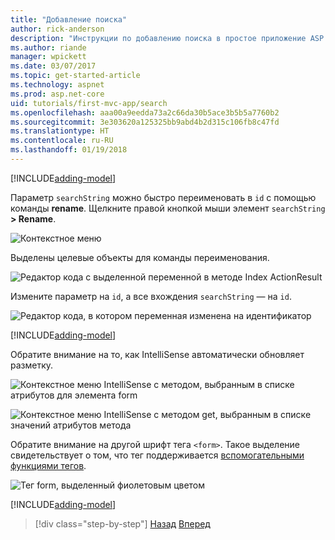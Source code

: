```yaml
---
title: "Добавление поиска"
author: rick-anderson
description: "Инструкции по добавлению поиска в простое приложение ASP.NET Core MVC"
ms.author: riande
manager: wpickett
ms.date: 03/07/2017
ms.topic: get-started-article
ms.technology: aspnet
ms.prod: asp.net-core
uid: tutorials/first-mvc-app/search
ms.openlocfilehash: aaa00a9eedda73a2c66da30b5ace3b5b5a7760b2
ms.sourcegitcommit: 3e303620a125325bb9abd4b2d315c106fb8c47fd
ms.translationtype: HT
ms.contentlocale: ru-RU
ms.lasthandoff: 01/19/2018
---
```

[!INCLUDE[adding-model](../../includes/mvc-intro/search1.md)]

Параметр `searchString` можно быстро переименовать в `id` с помощью команды **rename**. Щелкните правой кнопкой мыши элемент `searchString` **> Rename**.

![Контекстное меню](search/_static/rename.png)

Выделены целевые объекты для команды переименования.

![Редактор кода с выделенной переменной в методе Index ActionResult](search/_static/rename2.png)

Измените параметр на `id`, а все вхождения `searchString` — на `id`.

![Редактор кода, в котором переменная изменена на идентификатор](search/_static/rename3.png)

[!INCLUDE[adding-model](../../includes/mvc-intro/search2.md)]

Обратите внимание на то, как IntelliSense автоматически обновляет разметку.

![Контекстное меню IntelliSense с методом, выбранным в списке атрибутов для элемента form](search/_static/int_m.png)

![Контекстное меню IntelliSense с методом get, выбранным в списке значений атрибутов метода](search/_static/int_get.png)

Обратите внимание на другой шрифт тега `<form>`. Такое выделение свидетельствует о том, что тег поддерживается [вспомогательными функциями тегов](../../mvc/views/tag-helpers/intro.md).

![Тег form, выделенный фиолетовым цветом](search/_static/th_font.png)

[!INCLUDE[adding-model](../../includes/mvc-intro/search3.md)]

>[!div class="step-by-step"]
[Назад](controller-methods-views.md)
[Вперед](new-field.md)  
